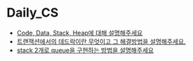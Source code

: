 # Daily_CS

- [Code, Data, Stack, Heap에 대해 설명해주세요](https://github.com/seondal/Daily_CS/issues/1)
- [트랜잭션에서의 데드락이란 무엇이고 그 해결방법을 설명해주세요.](https://github.com/seondal/Daily_CS/issues/2)
- [stack 2개로 queue을 구현하는 방법을 설명해주세요](https://github.com/seondal/Daily_CS/issues/3)
